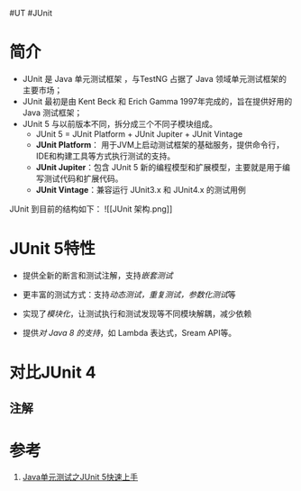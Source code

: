#UT #JUnit

# 简介
- JUnit 是 Java 单元测试框架 ，与TestNG 占据了 Java 领域单元测试框架的主要市场；
- JUnit 最初是由 Kent Beck 和 Erich Gamma 1997年完成的，旨在提供好用的 Java 测试框架；
- JUnit 5 与以前版本不同，拆分成三个不同子模块组成。
	- JUnit 5 = JUnit Platform + JUnit Jupiter + JUnit Vintage
	- **JUnit Platform**： 用于JVM上启动测试框架的基础服务，提供命令行，IDE和构建工具等方式执行测试的支持。
	- **JUnit Jupiter**：包含 JUnit 5 新的编程模型和扩展模型，主要就是用于编写测试代码和扩展代码。
	- **JUnit Vintage**：兼容运行 JUnit3.x 和 JUnit4.x 的测试用例

JUnit 到目前的结构如下：
![[JUnit 架构.png]]


# JUnit 5特性
-   提供全新的断言和测试注解，支持*嵌套测试*
    
-   更丰富的测试方式：支持*动态测试，重复测试，参数化测试*等
    
-   实现了*模块化*，让测试执行和测试发现等不同模块解耦，减少依赖
    
-   提供*对 Java 8 的支持*，如 Lambda 表达式，Sream API等。

# 对比JUnit 4 
## 注解



# 参考
1. [Java单元测试之JUnit 5快速上手](https://www.cnblogs.com/one12138/p/11536492.html)